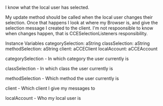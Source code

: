 I know what the local user has selected.

My update method should be called when the local user changes their selection. 
Once that happens I look at where my Browser is, and give the selection message I created to the client.
I'm not respoonsible to know when changes happen, that is CCESelectionListeners responsibility.


Instance Variables
	categorySelection:		aString
	classSelection:		aString
	methodSelection:		aString
	client:		aCCEClient
	localAccount:		aCCEAccount

categorySelection
	- In which category the user currently is

classSelection
	- In which class the user currently is
	
methodSelection
	- Which method the user currently is

client
	- Which client I give my messages to

localAccount
	- Who my local user is

